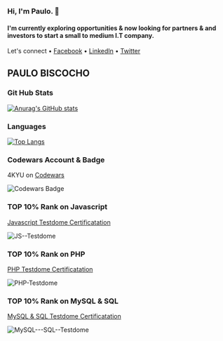 ### Hi, I'm Paulo. :wave:

#### I'm currently exploring opportunities & now looking for partners & and investors to start a small to medium I.T company.

Let's connect • [Facebook](https://www.facebook.com/paulo.biscocho) • 
[LinkedIn](https://www.linkedin.com/in/paulo-biscocho/) • [Twitter](https://twitter.com/stepler_paulo)



## PAULO BISCOCHO

### Git Hub Stats 

[![Anurag's GitHub stats](https://github-readme-stats.vercel.app/api?username=steplerpaulo&show_icons=true&show_owner=false)](https://github.com/anuraghazra/github-readme-stats)

### Languages

[![Top Langs](https://github-readme-stats.vercel.app/api/top-langs/?username=steplerpaulo&layout=compact)](https://github.com/anuraghazra/github-readme-stats)


### Codewars Account & Badge
4KYU on [Codewars](https://www.codewars.com/users/steplerpaulo)  
  
![Codewars Badge](https://www.codewars.com/users/steplerpaulo/badges/large)


### TOP 10% Rank on Javascript

[Javascript Testdome Certificatation ](https://app.testdome.com/cert/1797c43cb7b0425a81c820b5fec9a815)


![JS--Testdome](https://user-images.githubusercontent.com/2784873/141809916-923ac866-9fef-4229-944c-f3c7b6522fc0.jpg)

### TOP 10% Rank on PHP

[PHP Testdome Certificatation ](https://app.testdome.com/cert/fa3d46163a5940c083886891f79701b8)

![PHP-Testdome](https://user-images.githubusercontent.com/2784873/141812246-27d6060b-ca2e-4704-ad3f-6d2d82a00692.jpg)

### TOP 10% Rank on MySQL & SQL

[MySQL & SQL Testdome Certificatation ](https://app.testdome.com/cert/835d69dacfd043b7854c7bdff34f34db)

![MySQL---SQL--Testdome](https://user-images.githubusercontent.com/2784873/141941757-6ca8f585-654f-417e-a7fc-b1f54f98f55f.jpg)


